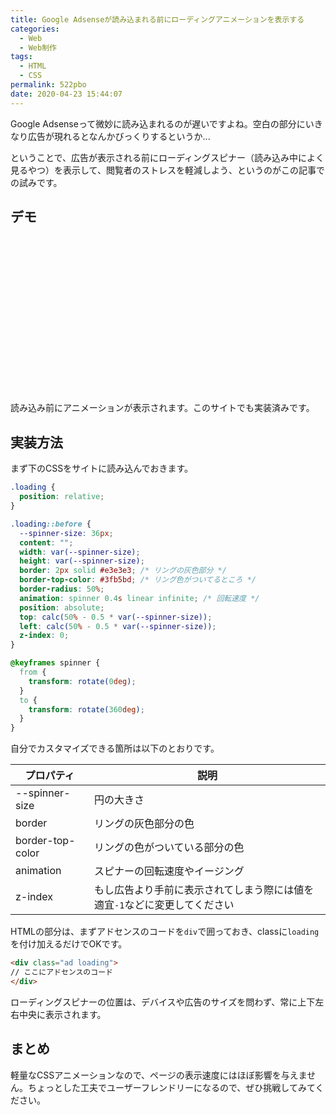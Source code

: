 ```yaml
---
title: Google Adsenseが読み込まれる前にローディングアニメーションを表示する
categories:
  - Web
  - Web制作
tags:
  - HTML
  - CSS
permalink: 522pbo
date: 2020-04-23 15:44:07
---
```


Google Adsenseって微妙に読み込まれるのが遅いですよね。空白の部分にいきなり広告が現れるとなんかびっくりするというか...

ということで、広告が表示される前にローディングスピナー（読み込み中によく見るやつ）を表示して、閲覧者のストレスを軽減しよう、というのがこの記事での試みです。


## デモ

<div class="loading" style="width:100%;height:250px;background:var(--bg-color);"></div>

読み込み前にアニメーションが表示されます。このサイトでも実装済みです。


## 実装方法

まず下のCSSをサイトに読み込んでおきます。

```css
.loading {
  position: relative;
}

.loading::before {
  --spinner-size: 36px;
  content: "";
  width: var(--spinner-size);
  height: var(--spinner-size);
  border: 2px solid #e3e3e3; /* リングの灰色部分 */
  border-top-color: #3fb5bd; /* リング色がついてるところ */
  border-radius: 50%;
  animation: spinner 0.4s linear infinite; /* 回転速度 */
  position: absolute;
  top: calc(50% - 0.5 * var(--spinner-size));
  left: calc(50% - 0.5 * var(--spinner-size));
  z-index: 0;
}

@keyframes spinner {
  from {
    transform: rotate(0deg);
  }
  to {
    transform: rotate(360deg);
  }
}
```

自分でカスタマイズできる箇所は以下のとおりです。

|プロパティ|説明|
|-|-|
|--spinner-size|円の大きさ|
|border|リングの灰色部分の色|
|border-top-color|リングの色がついている部分の色|
|animation|スピナーの回転速度やイージング|
|z-index|もし広告より手前に表示されてしまう際には値を適宜`-1`などに変更してください|


HTMLの部分は、まずアドセンスのコードを`div`で囲っておき、classに`loading`を付け加えるだけでOKです。

```html
<div class="ad loading">
// ここにアドセンスのコード
</div>
```

ローディングスピナーの位置は、デバイスや広告のサイズを問わず、常に上下左右中央に表示されます。


## まとめ

軽量なCSSアニメーションなので、ページの表示速度にはほぼ影響を与えません。ちょっとした工夫でユーザーフレンドリーになるので、ぜひ挑戦してみてください。
